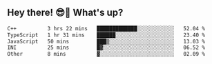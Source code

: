 ## Hey there! 😎👋 What's up?

<!--START_SECTION:waka-->

```txt
C++          3 hrs 22 mins   █████████████░░░░░░░░░░░░   52.04 %
TypeScript   1 hr 31 mins    ██████░░░░░░░░░░░░░░░░░░░   23.40 %
JavaScript   50 mins         ███▒░░░░░░░░░░░░░░░░░░░░░   13.03 %
INI          25 mins         █▓░░░░░░░░░░░░░░░░░░░░░░░   06.52 %
Other        8 mins          ▓░░░░░░░░░░░░░░░░░░░░░░░░   02.09 %
```

<!--END_SECTION:waka-->
